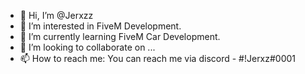 - 👋 Hi, I’m @Jerxzz
- 👀 I’m interested in FiveM Development. 
- 🌱 I’m currently learning FiveM Car Development. 
- 💞️ I’m looking to collaborate on ...
- 📫 How to reach me: You can reach me via discord - #!Jerxz#0001

<!---
Jerxzz/Jerxzz is a ✨ special ✨ repository because its `README.md` (this file) appears on your GitHub profile.
You can click the Preview link to take a look at your changes.
--->
